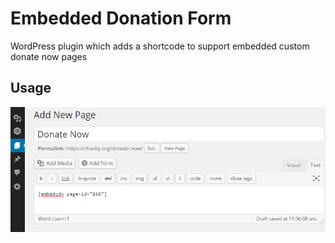 # Embedded Donation Form
WordPress plugin which adds a shortcode to support embedded custom donate now pages

## Usage
![Example](example.png?raw=true)
